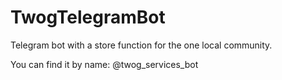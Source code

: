 # TwogTelegramBot
Telegram bot with a store function for the one local community.

You can find it by name: @twog_services_bot